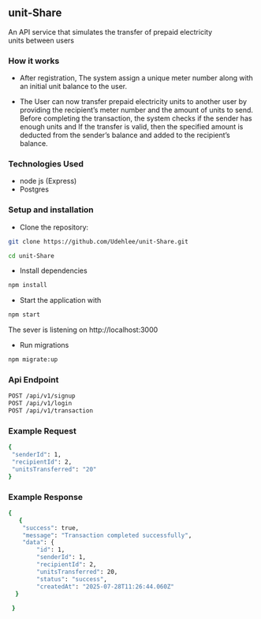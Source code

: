 ## unit-Share
An API service that simulates the transfer of prepaid electricity units between users

### How it works
- After registration, The system assign a unique meter number along with an initial unit balance to the user. 

- The User can now transfer prepaid electricity units to another user by providing the recipient’s meter number and the amount of units to send. Before completing the transaction, the system checks if the sender has enough units and If the transfer is valid, then the specified amount is deducted from the sender’s balance and added to the recipient’s balance. 

### Technologies Used
- node js (Express) 
- Postgres

### Setup and installation
- Clone the repository:
```sh 
git clone https://github.com/Udehlee/unit-Share.git
```

```sh
cd unit-Share
 ```

- Install dependencies 
```sh
npm install
```

- Start the application with
 ```sh
npm start
```
The sever is listening on http://localhost:3000

- Run migrations
 ```sh
npm migrate:up
```
### Api Endpoint

```sh
POST /api/v1/signup
POST /api/v1/login
POST /api/v1/transaction
```

### Example Request
 ```sh
{
  "senderId": 1,
  "recipientId": 2,
  "unitsTransferred": "20"
}

```

### Example Response
```sh
{
   {
    "success": true,
    "message": "Transaction completed successfully",
    "data": {
        "id": 1,
        "senderId": 1,
        "recipientId": 2,
        "unitsTransferred": 20,
        "status": "success",
        "createdAt": "2025-07-28T11:26:44.060Z"
  }
  
 }

```
